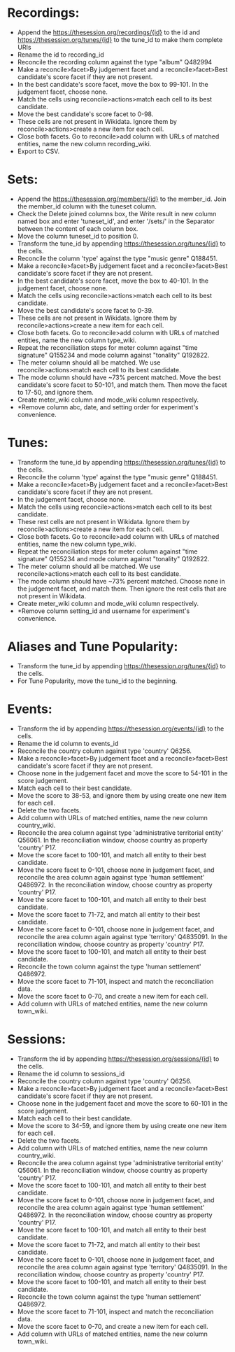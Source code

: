 # Recordings:
-   Append the https://thesession.org/recordings/{id} to the id and https://thesession.org/tunes/{id} to the tune_id to make them complete URIs
-   Rename the id to recording_id
-   Reconcile the recording column against the type "album" Q482994
-   Make a reconcile>facet>By judgement facet and a reconcile>facet>Best candidate's score facet if they are not present.
-   In the best candidate's score facet, move the box to 99-101. In the judgement facet, choose none.
-   Match the cells using reconcile>actions>match each cell to its best candidate.
-   Move the best candidate's score facet to 0-98.
-   These cells are not present in Wikidata. Ignore them by reconcile>actions>create a new item for each cell.
-   Close both facets. Go to reconcile>add column with URLs of matched entities, name the new column recording_wiki.
-   Export to CSV.

# Sets:
-   Append the https://thesession.org/members/{id} to the member_id. Join the member_id column with the tuneset column. 
-   Check the Delete joined columns box, the Write result in new column named box and enter 'tuneset_id', and enter '/sets/' in the Separator between the content of each column box.
-   Move the column tuneset_id to position 0.
-   Transform the tune_id by appending https://thesession.org/tunes/{id} to the cells.
-   Reconcile the column 'type' against the type "music genre" Q188451.
-   Make a reconcile>facet>By judgement facet and a reconcile>facet>Best candidate's score facet if they are not present.
-   In the best candidate's score facet, move the box to 40-101. In the judgement facet, choose none.
-   Match the cells using reconcile>actions>match each cell to its best candidate.
-   Move the best candidate's score facet to 0-39.
-   These cells are not present in Wikidata. Ignore them by reconcile>actions>create a new item for each cell.
-   Close both facets. Go to reconcile>add column with URLs of matched entities, name the new column type_wiki.
-   Repeat the reconciliation steps for meter column against "time signature" Q155234 and mode column against "tonality" Q192822. 
-   The meter column should all be matched. We use reconcile>actions>match each cell to its best candidate.
-   The mode column should have ~73% percent matched. Move the best candidate's score facet to 50-101, and match them. Then move the facet to 17-50, and ignore them.
-   Create meter_wiki column and mode_wiki column respectively.
-   *Remove column abc, date, and setting order for experiment's convenience.

# Tunes:
-   Transform the tune_id by appending https://thesession.org/tunes/{id} to the cells.
-   Reconcile the column 'type' against the type "music genre" Q188451.
-   Make a reconcile>facet>By judgement facet and a reconcile>facet>Best candidate's score facet if they are not present.
-   In the judgement facet, choose none.
-   Match the cells using reconcile>actions>match each cell to its best candidate.
-   These rest cells are not present in Wikidata. Ignore them by reconcile>actions>create a new item for each cell.
-   Close both facets. Go to reconcile>add column with URLs of matched entities, name the new column type_wiki.
-   Repeat the reconciliation steps for meter column against "time signature" Q155234 and mode column against "tonality" Q192822. 
-   The meter column should all be matched. We use reconcile>actions>match each cell to its best candidate.
-   The mode column should have ~73% percent matched. Choose none in the judgement facet, and match them. Then ignore the rest cells that are not present in Wikidata.
-   Create meter_wiki column and mode_wiki column respectively.
-   *Remove column setting_id and username for experiment's convenience.

# Aliases and Tune Popularity:
-   Transform the tune_id by appending https://thesession.org/tunes/{id} to the cells.
-   For Tune Popularity, move the tune_id to the beginning.

# Events:
-   Transform the id by appending https://thesession.org/events/{id} to the cells.
-   Rename the id column to events_id
-   Reconcile the country column against type 'country' Q6256.
-   Make a reconcile>facet>By judgement facet and a reconcile>facet>Best candidate's score facet if they are not present.
-   Choose none in the judgement facet and move the score to 54-101 in the score judgement.
-   Match each cell to their best candidate.
-   Move the score to 38-53, and ignore them by using create one new item for each cell.
-   Delete the two facets.
-   Add column with URLs of matched entities, name the new column country_wiki.
-   Reconcile the area column against type 'administrative territorial entity' Q56061. In the reconciliation window, choose country as property 'country' P17.
-   Move the score facet to 100-101, and match all entity to their best candidate.
-   Move the score facet to 0-101, choose none in judgement facet, and reconcile the area column again against type 'human settlement' Q486972. In the reconciliation window, choose country as property 'country' P17.
-   Move the score facet to 100-101, and match all entity to their best candidate.
-   Move the score facet to 71-72, and match all entity to their best candidate.
-   Move the score facet to 0-101, choose none in judgement facet, and reconcile the area column again against type 'territory' Q4835091. In the reconciliation window, choose country as property 'country' P17.
-   Move the score facet to 100-101, and match all entity to their best candidate.
-   Reconcile the town column against the type 'human settlement' Q486972. 
-   Move the score facet to 71-101, inspect and match the reconciliation data.
-   Move the score facet to 0-70, and create a new item for each cell.
-   Add column with URLs of matched entities, name the new column town_wiki.

# Sessions:
-   Transform the id by appending https://thesession.org/sessions/{id} to the cells.
-   Rename the id column to sessions_id
-   Reconcile the country column against type 'country' Q6256.
-   Make a reconcile>facet>By judgement facet and a reconcile>facet>Best candidate's score facet if they are not present.
-   Choose none in the judgement facet and move the score to 60-101 in the score judgement.
-   Match each cell to their best candidate.
-   Move the score to 34-59, and ignore them by using create one new item for each cell.
-   Delete the two facets.
-   Add column with URLs of matched entities, name the new column country_wiki.
-   Reconcile the area column against type 'administrative territorial entity' Q56061. In the reconciliation window, choose country as property 'country' P17.
-   Move the score facet to 100-101, and match all entity to their best candidate.
-   Move the score facet to 0-101, choose none in judgement facet, and reconcile the area column again against type 'human settlement' Q486972. In the reconciliation window, choose country as property 'country' P17.
-   Move the score facet to 100-101, and match all entity to their best candidate.
-   Move the score facet to 71-72, and match all entity to their best candidate.
-   Move the score facet to 0-101, choose none in judgement facet, and reconcile the area column again against type 'territory' Q4835091. In the reconciliation window, choose country as property 'country' P17.
-   Move the score facet to 100-101, and match all entity to their best candidate.
-   Reconcile the town column against the type 'human settlement' Q486972. 
-   Move the score facet to 71-101, inspect and match the reconciliation data.
-   Move the score facet to 0-70, and create a new item for each cell.
-   Add column with URLs of matched entities, name the new column town_wiki.
